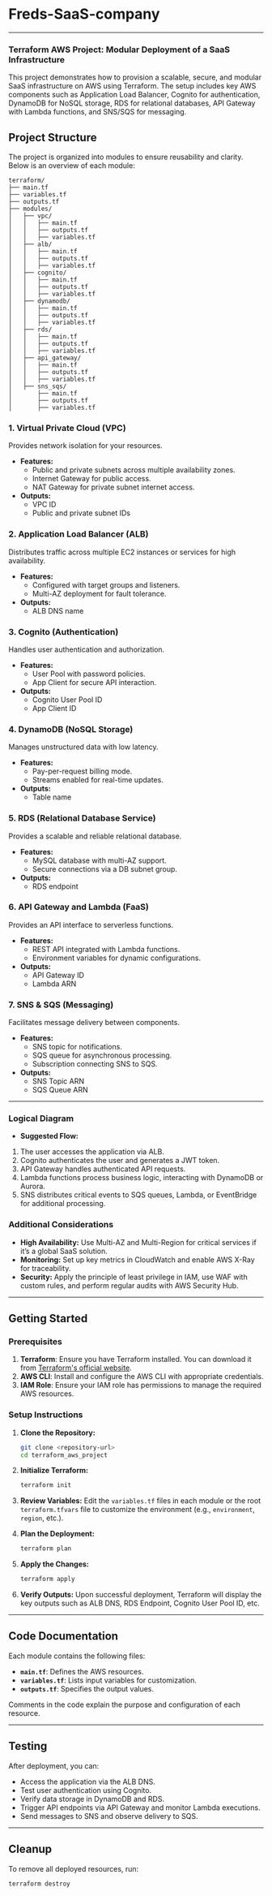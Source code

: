 # Freds-SaaS-company
---
### **Terraform AWS Project: Modular Deployment of a SaaS Infrastructure**

This project demonstrates how to provision a scalable, secure, and modular SaaS infrastructure on AWS using Terraform. The setup includes key AWS components such as Application Load Balancer, Cognito for authentication, DynamoDB for NoSQL storage, RDS for relational databases, API Gateway with Lambda functions, and SNS/SQS for messaging.

## **Project Structure**

The project is organized into modules to ensure reusability and clarity. Below is an overview of each module:

```plaintext
terraform/
├── main.tf
├── variables.tf
├── outputs.tf
├── modules/
│   ├── vpc/
│   │   ├── main.tf
│   │   ├── outputs.tf
│   │   ├── variables.tf
│   ├── alb/
│   │   ├── main.tf
│   │   ├── outputs.tf
│   │   ├── variables.tf
│   ├── cognito/
│   │   ├── main.tf
│   │   ├── outputs.tf
│   │   ├── variables.tf
│   ├── dynamodb/
│   │   ├── main.tf
│   │   ├── outputs.tf
│   │   ├── variables.tf
│   ├── rds/
│   │   ├── main.tf
│   │   ├── outputs.tf
│   │   ├── variables.tf
│   ├── api_gateway/
│   │   ├── main.tf
│   │   ├── outputs.tf
│   │   ├── variables.tf
│   ├── sns_sqs/
│       ├── main.tf
│       ├── outputs.tf
│       ├── variables.tf
```

### **1. Virtual Private Cloud (VPC)**
Provides network isolation for your resources.
- **Features:**
  - Public and private subnets across multiple availability zones.
  - Internet Gateway for public access.
  - NAT Gateway for private subnet internet access.
- **Outputs:**
  - VPC ID
  - Public and private subnet IDs

### **2. Application Load Balancer (ALB)**
Distributes traffic across multiple EC2 instances or services for high availability.
- **Features:**
  - Configured with target groups and listeners.
  - Multi-AZ deployment for fault tolerance.
- **Outputs:**
  - ALB DNS name

### **3. Cognito (Authentication)**
Handles user authentication and authorization.
- **Features:**
  - User Pool with password policies.
  - App Client for secure API interaction.
- **Outputs:**
  - Cognito User Pool ID
  - App Client ID

### **4. DynamoDB (NoSQL Storage)**
Manages unstructured data with low latency.
- **Features:**
  - Pay-per-request billing mode.
  - Streams enabled for real-time updates.
- **Outputs:**
  - Table name

### **5. RDS (Relational Database Service)**
Provides a scalable and reliable relational database.
- **Features:**
  - MySQL database with multi-AZ support.
  - Secure connections via a DB subnet group.
- **Outputs:**
  - RDS endpoint

### **6. API Gateway and Lambda (FaaS)**
Provides an API interface to serverless functions.
- **Features:**
  - REST API integrated with Lambda functions.
  - Environment variables for dynamic configurations.
- **Outputs:**
  - API Gateway ID
  - Lambda ARN

### **7. SNS & SQS (Messaging)**
Facilitates message delivery between components.
- **Features:**
  - SNS topic for notifications.
  - SQS queue for asynchronous processing.
  - Subscription connecting SNS to SQS.
- **Outputs:**
  - SNS Topic ARN
  - SQS Queue ARN

---

### **Logical Diagram**

- **Suggested Flow:**
1. The user accesses the application via ALB.
2. Cognito authenticates the user and generates a JWT token.
3. API Gateway handles authenticated API requests.
4. Lambda functions process business logic, interacting with DynamoDB or Aurora.
5. SNS distributes critical events to SQS queues, Lambda, or EventBridge for additional processing.

### **Additional Considerations**  
- **High Availability:** Use Multi-AZ and Multi-Region for critical services if it’s a global SaaS solution.  
- **Monitoring:** Set up key metrics in CloudWatch and enable AWS X-Ray for traceability.  
- **Security:** Apply the principle of least privilege in IAM, use WAF with custom rules, and perform regular audits with AWS Security Hub.
---

## **Getting Started**

### **Prerequisites**
1. **Terraform**: Ensure you have Terraform installed. You can download it from [Terraform's official website](https://www.terraform.io/downloads).
2. **AWS CLI**: Install and configure the AWS CLI with appropriate credentials.
3. **IAM Role**: Ensure your IAM role has permissions to manage the required AWS resources.

### **Setup Instructions**

1. **Clone the Repository:**
   ```bash
   git clone <repository-url>
   cd terraform_aws_project
   ```

2. **Initialize Terraform:**
   ```bash
   terraform init
   ```

3. **Review Variables:**
   Edit the `variables.tf` files in each module or the root `terraform.tfvars` file to customize the environment (e.g., `environment`, `region`, etc.).

4. **Plan the Deployment:**
   ```bash
   terraform plan
   ```

5. **Apply the Changes:**
   ```bash
   terraform apply
   ```

6. **Verify Outputs:**
   Upon successful deployment, Terraform will display the key outputs such as ALB DNS, RDS Endpoint, Cognito User Pool ID, etc.

---

## **Code Documentation**
Each module contains the following files:
- **`main.tf`**: Defines the AWS resources.
- **`variables.tf`**: Lists input variables for customization.
- **`outputs.tf`**: Specifies the output values.

Comments in the code explain the purpose and configuration of each resource.

---

## **Testing**
After deployment, you can:
- Access the application via the ALB DNS.
- Test user authentication using Cognito.
- Verify data storage in DynamoDB and RDS.
- Trigger API endpoints via API Gateway and monitor Lambda executions.
- Send messages to SNS and observe delivery to SQS.

---

## **Cleanup**
To remove all deployed resources, run:
```bash
terraform destroy
```

